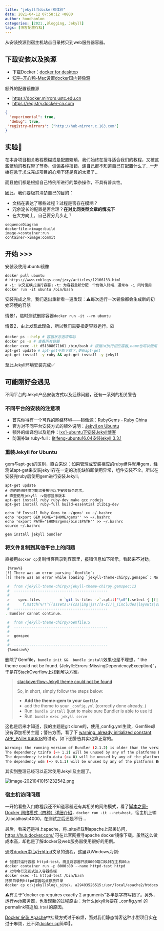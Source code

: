 ```yaml
---
title: "jekyll与docker初体验"
date: 2021-04-12 07:58:12 +0800
author: hoochanlon
categories: [2021.,Blogging, Jekyll]
tags: [博客配置存档]
---
```


从安装换源到宿主机站点目录拷贝到web服务器容器。

<!-- more -->

## 下载安装以及换源

* 下载Docker：[docker for desktop](https://docs.docker.com/get-docker/)
* [知乎-开心鸭-Mac设置docker国内镜像源](https://zhuanlan.zhihu.com/p/146876547)

额外的配置镜像源

* https://docker.mirrors.ustc.edu.cn
* https://registry.docker-cn.com

```json
{
  "experimental": true,
  "debug": true,
 "registry-mirrors": ["http://hub-mirror.c.163.com"]
}
```

## 实验🧪

在本身项目相关教程模糊或是配置繁琐，我们始终在搜寻适合我们的教程，又被这些繁琐的教程带了节奏，偏偏各种报错，连自己都不知道自己在配置什么了...一开始在急于求成完成项目的心境下还是真的太累了...

而且他们都是根据自己特例所进行的繁杂操作，不具有普众性。

因此，我们要极其清楚自己的目的：

* 文档在表达了哪些过程？过程是否存在模糊？
* 冗余淀长的配置是否合理？**在对比同类型文章的情况下**
* 在大方向上，自己要分几步走？

```mermaid
sequenceDiagram
dockerfile->image:build
image->container:run
container->image:commit
```

## 开始 >>>

安装及使用ubuntu镜像

```shell
docker pull ubuntu
# https://www.cnblogs.com/jzxy/articles/12106133.html
# -i: 以交互模式运行容器；-t: 为容器重新分配一个伪输入终端，通常与 -i 同时使用
docker run -it ubuntu /bin/bash
```

安装完成之后，我们退出重新看一遍发现：⚠️每次运行一次镜像都会生成新的初始环境的容器

情景1，临时测试删除容器`docker run -it --rm ubuntu `

情景2，由上发现此现象，所以我们需要指定容器运行。☑️

```sh
docker ps --help # 容器状态选项帮助
docker ps -a # 查看所有容器
docker exec -it d51808071b61 /bin/bash # 根据id执行相应容器,name也可以使用
apt-get update # apt-get不能下载？,更新apt-get
apt-get install -y ruby && apt-get install -y jekyll
```

至此Jekyll环境安装完成✅

## 可能刚好会遇见

不同平台的Jekyll产品安装方式以及迁移问题，还有一系列的相关警告

### 不同平台的安装的注意项

* 首先你得有一个可靠的网络环境——镜像源：[RubyGems - Ruby China](https://gems.ruby-china.com/)
* 官方对不同平台安装方式的额外说明：[Jekyll on Ubuntu](https://www.jekyll.com.cn/docs/installation/ubuntu/)
* 额外的编译包以及组件：[lxx1-ubuntu下安装Jekyll博客](https://www.lxx1.com/1951)
* 防漏补缺 ruby-full：[litifeng-ubuntu16.04安装jekyll 3.3.1](https://www.cnblogs.com/litifeng/p/6337614.html)

### 重装Jekyll for Ubuntu

gem与apt-get的区别，直白来说：如果管理或安装相应的ruby组件就用gem，经测试apt-get来安装jekyll存在一定的功能缺陷即使用异常，组件安装不全。所以在安装完ruby后使用gem进行安装Jekyll。

```shell
apt-get update
# 你的网络环境可能需要执行以下安装命令两次，
# 直至使用jekyll -v能够显示版本
apt-get install ruby ruby-dev make gcc nodejs
apt-get install ruby-full build-essential zlib1g-dev

echo '# Install Ruby Gems to ~/gems' >> ~/.bashrc
echo 'export GEM_HOME="$HOME/gems"' >> ~/.bashrc
echo 'export PATH="$HOME/gems/bin:$PATH"' >> ~/.bashrc
source ~/.bashrc

gem install jekyll bundler
```

### 将文件复制到其他平台上的问题

直接用`docker cp`复制博客目录到容器里，报错信息如下所示，看起来不对劲。

```sh
 {%raw%}
[!] There was an error parsing `Gemfile`:
[!] There was an error while loading `jekyll-theme-chirpy.gemspec`: No such file or directory - git. Bundler cannot continue.

 #  from /jekyll-theme-chirpy/jekyll-theme-chirpy.gemspec:13
 #  -------------------------------------------
 #
 >    spec.files         = `git ls-files -z`.split("\x0").select { |f|
 #      f.match(%r!^((assets\/(css|img|js\/[a-z])|_(includes|layouts|sass|config|data|tabs|plugins))|README|LICENSE|index|feed|app|sw|404|robots)!i)
 #  -------------------------------------------
. Bundler cannot continue.

 #  from /jekyll-theme-chirpy/Gemfile:5
 #  -------------------------------------------
 #
 >  gemspec
 #
 #  -------------------------------------------
 {%endraw%}
```

删除了Gemfile，`bundle init &&  bundle install`效果也是不理想，“ the theme could not be found. (Jekyll::Errors::MissingDependencyException)”，于是在StackOverflow上找到解决方案。

>[stackoverflow-Jekyll theme could not be found](https://stackoverflow.com/questions/46380722/jekyll-theme-could-not-be-found)
>
>So, in short, simply follow the steps below:
>
>- **Add the theme-gem to your `Gemfile`**
>- add the theme to your `_config.yml` (correctly done already..)
>- Run: `bundle install` (just to make sure Bundler is able to use it)
>- Run: `bundle exec jekyll serve`

这也是后来才知道，我的主题是git clone的，使用_config.yml生效，Gemfile却没有添加相关主题；警告方面，看了下 [warning: already initialized constant APP_PATH #40518](https://github.com/rails/rails/issues/40518)的讨论，如下图警告其实也算正常的。

```sh
Warning: the running version of Bundler (2.1.2) is older than the version that created the lockfile (2.2.16). We suggest you to upgrade to the version that created the lockfile by running `gem install bundler:2.2.16`.
The dependency tzinfo (~> 1.2) will be unused by any of the platforms Bundler is installing for. Bundler is installing for ruby, x86_64-linux but the dependency is only for x86-mingw32, x64-mingw32, x86-mswin32, java. To add those platforms to the bundle, run `bundle lock --add-platform x86-mingw32 x64-mingw32 x86-mswin32 java`.
The dependency tzinfo-data (>= 0) will be unused by any of the platforms Bundler is installing for. Bundler is installing for ruby, x86_64-linux but the dependency is only for x86-mingw32, x64-mingw32, x86-mswin32, java. To add those platforms to the bundle, run `bundle lock --add-platform x86-mingw32 x64-mingw32 x86-mswin32 java`.
The dependency wdm (~> 0.1.1) will be unused by any of the platforms Bundler is installing for. Bundler is installing for ruby, x86_64-linux but the dependency is only for x86-mingw32, x64-mingw32, x86-mswin32. To add those platforms to the bundle, run `bundle lock --add-platform x86-mingw32 x64-mingw32 x86-mswin32`.
```

其实到整理已经可以正常使用Jekyll及主题了。

![image-20210410151232542.png](https://i.loli.net/2021/04/10/K9MAgvs1Hpa4iXu.png)

### 宿主机访问问题

一开始看些入门教程我还不知道容器还有其相关的网络模式，看了[脚本之家-Docker 网络模式（四种）详细介绍](https://www.jb51.net/article/97922.htm)，`docker run -it --net=host`，宿主机上输入localhost:4000，在测试之后还是不行...

最后，看来还是得上apache，将_site挂载到apache上部署访问，https://hub.docker.com/ 可在此官网搜寻apache docker镜像下载。虽然这么做成本高，却也是了解docker及web服务器使用很好的用例。

通过[docker中 运行httpd](https://blog.csdn.net/qq_40342026/article/details/90516993)文章的流程，这里以Windows为例:

```shell
# 创建并运行容器 httpd-test，而且将容器开放8000端口映射在主机80上
docker container run -p 8000:80 --name httpd-test httpd
# 以命令行交互式进入容器终端
docker exec -ti httpd-test /bin/bash
拷贝目录到httpd容器站点存放目录
docker cp c:\jekyllblog\_site\. a29403526515:/usr/local/apache2/htdocs
```

⚠️有关于“docker cp requires exactly 2 arguments”多半是字符写错了。另外，运行web服务器，也发现新的过程原由：为什么jekyll为要在 _config.yml 的permalink项追加`.html`的原因。

[Docker 安装 Apache](https://www.runoob.com/docker/docker-install-apache.html)中挂载方式过于麻烦，面对我们静态博客这种小型项目实在过于麻烦，还不如[docker cp](https://www.pianshen.com/article/327341505/)简单🤣。
